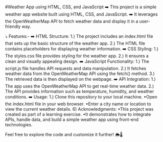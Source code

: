 #Weather App using HTML, CSS, and JavaScript
➡️ This project is a simple weather app website built using HTML, CSS, and JavaScript. 
➡️ It leverages the OpenWeatherMap API to fetch weather data and display it in a user-friendly way.

⤵️ Features:-
➡️ HTML Structure:
1.) The project includes an index.html file that sets up the basic structure of the weather app.
2.) The HTML file contains placeholders for displaying weather information.
➡️ CSS Styling:
1.) The styles.css file provides styling for the weather app.
2.) It ensures a clean and visually appealing design.
➡️ JavaScript Functionality:
1.) The script.js file handles API requests and data manipulation.
2.) It fetches weather data from the OpenWeatherMap API using the fetch() method.
3.) The retrieved data is then displayed on the webpage.
➡️ API Integration:
1.) The app uses the OpenWeatherMap API to get real-time weather data.
2.) The API provides information such as temperature, humidity, and weather conditions.
➡️ Usage:
1.) Clone this repository to your local machine.
•Open the index.html file in your web browser.
•Enter a city name or location to view the current weather details.
6) Acknowledgments:
•This project was created as part of a learning exercise.
•It demonstrates how to integrate APIs, handle data, and build a simple weather app using front-end technologies.

Feel free to explore the code and customize it further! 🌦️🌡️
